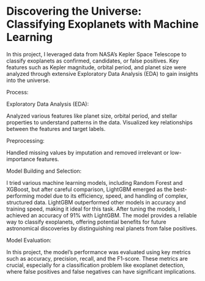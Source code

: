 # Discovering the Universe: Classifying Exoplanets with Machine Learning

In this project, I leveraged data from NASA’s Kepler Space Telescope to classify exoplanets as confirmed, candidates, or false positives. Key features such as Kepler magnitude, orbital period, and planet size were analyzed through extensive Exploratory Data Analysis (EDA) to gain insights into the universe.

Process:

Exploratory Data Analysis (EDA):

Analyzed various features like planet size, orbital period, and stellar properties to understand patterns in the data.
Visualized key relationships between the features and target labels.


Preprocessing:

Handled missing values by imputation and removed irrelevant or low-importance features.


Model Building and Selection:

I tried various machine learning models, including Random Forest and XGBoost, but after careful comparison, LightGBM emerged as the best-performing model due to its efficiency, speed, and handling of complex, structured data. LightGBM outperformed other models in accuracy and training speed, making it ideal for this task.
After tuning the models, I achieved an accuracy of 91% with LightGBM. The model provides a reliable way to classify exoplanets, offering potential benefits for future astronomical discoveries by distinguishing real planets from false positives.


Model Evaluation:

In this project, the model’s performance was evaluated using key metrics such as accuracy, precision, recall, and the F1-score. These metrics are crucial, especially for a classification problem like exoplanet detection, where false positives and false negatives can have significant implications.
